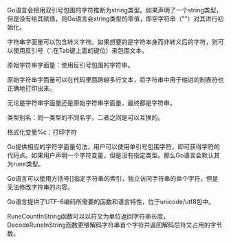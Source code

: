 Go语言会把用双引号包围的字符推断为string类型。如果声明了一个string类型，但是没有给其赋值，则Go语言会string类型的零值，即空字符串（""）对其进行初始化。

字符串字面量可以包含转义字符。如果想要的是字符本身而非转义后的字符，则可以使用反引号（`:在Tab键上面的键位）来包围文本。

原始字符串字面量：使用反引号包围的字符串。

原始字符串字面量可以在代码里面跨越多行文本，将字符串中用于缩进的制表符也正确地打印出来。

无论是字符串字面量还是原始字符串字面量，最终都是字符串。

类型别名：同一类型的不同名字，二者之间是可以互换的。

格式化变量%c：打印字符

Go提供相应的字符字面量句法，用户可以使用单引号包围字符，即可获得字符的代码点。如果用户声明一个字符变量，但是没有指定类型。那么Go语言会默认其为rune类型。

Go语言可以使用方括号[]指定字符串的索引，独立访问字符串的单个字符，但是无法修改字符串的内容。

Go语言提供了UTF-8编码所需要的函数和语言特性，位于unicode/utf8包中。

RuneCountInString函数可以以符文为单位返回字符串长度，DecodeRuneInString函数更够解码字符串首个字符并返回解码后符文占用的字节数。